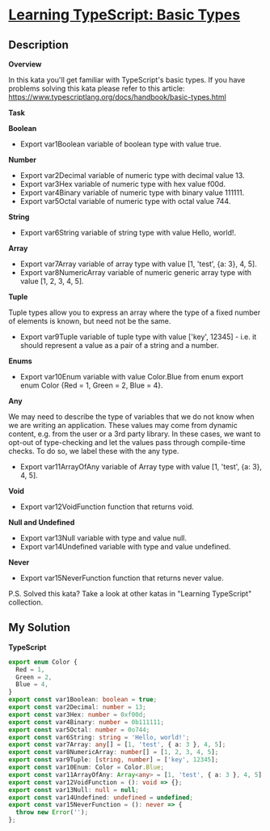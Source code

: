 # [Learning TypeScript: Basic Types](https://www.codewars.com/kata/5914c6ee51f1d39b5600001c)

## Description

**Overview**

In this kata you'll get familiar with TypeScript's basic types.
If you have problems solving this kata please refer to this article: https://www.typescriptlang.org/docs/handbook/basic-types.html

**Task**

**Boolean**

- Export var1Boolean variable of boolean type with value true.

**Number**

- Export var2Decimal variable of numeric type with decimal value 13.
- Export var3Hex variable of numeric type with hex value f00d.
- Export var4Binary variable of numeric type with binary value 111111.
- Export var5Octal variable of numeric type with octal value 744.

**String**

- Export var6String variable of string type with value Hello, world!.

**Array**

- Export var7Array variable of array type with value [1, 'test', {a: 3}, 4, 5].
- Export var8NumericArray variable of numeric generic array type with value [1, 2, 3, 4, 5].

**Tuple**

Tuple types allow you to express an array where the type of a fixed number of elements is known, but need not be the same.

- Export var9Tuple variable of tuple type with value ['key', 12345] - i.e. it should represent a value as a pair of a string and a number.

**Enums**

- Export var10Enum variable with value Color.Blue from enum export enum Color {Red = 1, Green = 2, Blue = 4}.

**Any**

We may need to describe the type of variables that we do not know when we are writing an application. These values may come from dynamic content, e.g. from the user or a 3rd party library. In these cases, we want to opt-out of type-checking and let the values pass through compile-time checks. To do so, we label these with the any type.

- Export var11ArrayOfAny variable of Array<any> type with value [1, 'test', {a: 3}, 4, 5].

**Void**

- Export var12VoidFunction function that returns void.

**Null and Undefined**

- Export var13Null variable with type and value null.
- Export var14Undefined variable with type and value undefined.

**Never**

- Export var15NeverFunction function that returns never value.

P.S. Solved this kata? Take a look at other katas in "Learning TypeScript" collection.

## My Solution

**TypeScript**

```ts
export enum Color {
  Red = 1,
  Green = 2,
  Blue = 4,
}
export const var1Boolean: boolean = true;
export const var2Decimal: number = 13;
export const var3Hex: number = 0xf00d;
export const var4Binary: number = 0b111111;
export const var5Octal: number = 0o744;
export const var6String: string = 'Hello, world!';
export const var7Array: any[] = [1, 'test', { a: 3 }, 4, 5];
export const var8NumericArray: number[] = [1, 2, 3, 4, 5];
export const var9Tuple: [string, number] = ['key', 12345];
export const var10Enum: Color = Color.Blue;
export const var11ArrayOfAny: Array<any> = [1, 'test', { a: 3 }, 4, 5];
export const var12VoidFunction = (): void => {};
export const var13Null: null = null;
export const var14Undefined: undefined = undefined;
export const var15NeverFunction = (): never => {
  throw new Error('');
};
```
